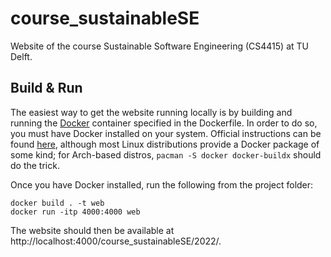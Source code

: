 # course_sustainableSE
Website of the course Sustainable Software Engineering (CS4415) at TU Delft.

## Build & Run

The easiest way to get the website running locally is by building and running
the [Docker](https://docs.docker.com/get-started/) container specified in the
Dockerfile. In order to do so, you must have Docker installed on your
system. Official instructions can be found
[here](https://docs.docker.com/get-docker/), although most Linux distributions
provide a Docker package of some kind; for Arch-based distros, `pacman -S
docker docker-buildx` should do the trick.

Once you have Docker installed, run the following from the project folder:

```
docker build . -t web
docker run -itp 4000:4000 web
```

The website should then be available at http://localhost:4000/course_sustainableSE/2022/.

